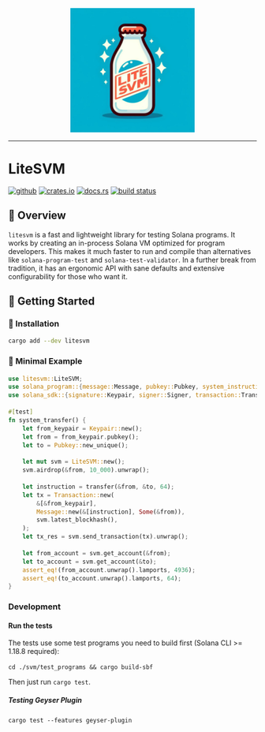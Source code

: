 <div align="center">
    <img src="https://raw.githubusercontent.com/litesvm/litesvm/master/logo.jpeg" width="50%" height="50%">
</div>

---

# LiteSVM

[<img alt="github" src="https://img.shields.io/badge/github-LiteSVM/litesvm-8da0cb?style=for-the-badge&labelColor=555555&logo=github" height="20">](https://github.com/LiteSVM/litesvm)
[<img alt="crates.io" src="https://img.shields.io/crates/v/litesvm.svg?style=for-the-badge&color=fc8d62&logo=rust" height="20">](https://crates.io/crates/litesvm)
[<img alt="docs.rs" src="https://img.shields.io/badge/docs.rs-litesvm-66c2a5?style=for-the-badge&labelColor=555555&logo=docs.rs" height="20">](https://docs.rs/litesvm/0.1.0/litesvm/)
[<img alt="build status" src="https://img.shields.io/github/actions/workflow/status/LiteSVM/litesvm/CI.yml?branch=master&style=for-the-badge" height="20">](https://github.com/LiteSVM/litesvm/actions?query=branch%3Amaster)

## 📍 Overview

`litesvm` is a fast and lightweight library for testing Solana programs. It works by creating an in-process Solana VM optimized for program developers. This makes it much faster to run and compile than alternatives like `solana-program-test` and `solana-test-validator`. In a further break from tradition, it has an ergonomic API with sane defaults and extensive configurability for those who want it.

## 🚀 Getting Started

### 🔧 Installation

```sh
cargo add --dev litesvm
```

### 🤖 Minimal Example

```rust
use litesvm::LiteSVM;
use solana_program::{message::Message, pubkey::Pubkey, system_instruction::transfer};
use solana_sdk::{signature::Keypair, signer::Signer, transaction::Transaction};

#[test]
fn system_transfer() {
    let from_keypair = Keypair::new();
    let from = from_keypair.pubkey();
    let to = Pubkey::new_unique();

    let mut svm = LiteSVM::new();
    svm.airdrop(&from, 10_000).unwrap();

    let instruction = transfer(&from, &to, 64);
    let tx = Transaction::new(
        &[&from_keypair],
        Message::new(&[instruction], Some(&from)),
        svm.latest_blockhash(),
    );
    let tx_res = svm.send_transaction(tx).unwrap();

    let from_account = svm.get_account(&from);
    let to_account = svm.get_account(&to);
    assert_eq!(from_account.unwrap().lamports, 4936);
    assert_eq!(to_account.unwrap().lamports, 64);
}
```

### Development

#### Run the tests

The tests use some test programs you need to build first (Solana CLI >= 1.18.8 required):

`cd ./svm/test_programs && cargo build-sbf`

Then just run `cargo test`.

##### Testing Geyser Plugin

`cargo test --features geyser-plugin`